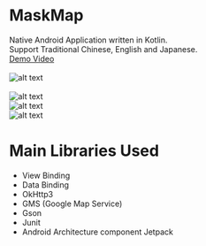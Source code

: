 # MaskMap
Native Android Application written in Kotlin.  
Support Traditional Chinese, English and Japanese.  
[Demo Video](https://youtu.be/-tkMhFdI8yw)  
<br>
![alt text](https://raw.githubusercontent.com/gy6543721/MaskMap/main/app/src/main/res/mipmap-xxxhdpi/ic_launcher_mask_foreground.png) 
<br>
<br>
![alt text](https://raw.githubusercontent.com/gy6543721/MaskMap/main/pictures/001.png)
<br>
![alt text](https://raw.githubusercontent.com/gy6543721/MaskMap/main/pictures/002.png)
<br>
![alt text](https://raw.githubusercontent.com/gy6543721/MaskMap/main/pictures/003.png)
<br>

# Main Libraries Used
* View Binding
* Data Binding
* OkHttp3
* GMS (Google Map Service)
* Gson
* Junit
* Android Architecture component Jetpack
